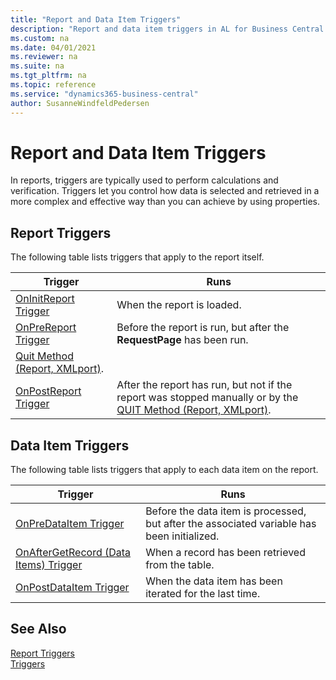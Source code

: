 ```yaml
---
title: "Report and Data Item Triggers"
description: "Report and data item triggers in AL for Business Central."
ms.custom: na
ms.date: 04/01/2021
ms.reviewer: na
ms.suite: na
ms.tgt_pltfrm: na
ms.topic: reference
ms.service: "dynamics365-business-central"
author: SusanneWindfeldPedersen
---
```


# Report and Data Item Triggers

In reports, triggers are typically used to perform calculations and verification. Triggers let you control how data is selected and retrieved in a more complex and effective way than you can achieve by using properties.  

## Report Triggers  

The following table lists triggers that apply to the report itself.  

|Trigger|Runs|  
|-------------|--------------|  
|[OnInitReport Trigger](triggers-auto/report/devenv-oninitreport-report-trigger.md)|When the report is loaded.|  
|[OnPreReport Trigger](triggers-auto/report/devenv-onprereport-report-trigger.md)|Before the report is run, but after the **RequestPage** has been run.|  
|[Quit Method (Report, XMLport)](methods-auto/report/reportinstance-quit-method.md).|  
|[OnPostReport Trigger](devenv-onpostreport-trigger.md)|After the report has run, but not if the report was stopped manually or by the [QUIT Method (Report, XMLport)](../methods-auto/report/reportinstance-quit-method.md).|  

## Data Item Triggers  

The following table lists triggers that apply to each data item on the report.  

|Trigger|Runs|  
|-------------|--------------|  
|[OnPreDataItem Trigger](triggers-auto/reportdataitem/devenv-onpredataitem-reportdataitem-trigger.md)|Before the data item is processed, but after the associated variable has been initialized.|  
|[OnAfterGetRecord (Data Items) Trigger](triggers-auto/reportdataitem/devenv-onaftergetrecord-reportdataitem-trigger.md)|When a record has been retrieved from the table.|  
|[OnPostDataItem Trigger](triggers-auto/reportdataitem/devenv-onpostdataitem-reportdataitem-trigger.md)|When the data item has been iterated for the last time.|  

## See Also
  
[Report Triggers](devenv-report-triggers.md)  
[Triggers](triggers-auto/devenv-triggers.md)
